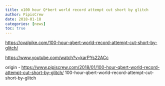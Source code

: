 ```yaml
---
title: o100 hour Q*bert world record attempt cut short by glitch
author: PipisCrew
date: 2018-01-18
categories: [news]
toc: true
---
```


https://ovalpike.com/100-hour-qbert-world-record-attempt-cut-short-by-glitch/

https://www.youtube.com/watch?v=karPYs22ACc

origin - https://www.pipiscrew.com/2018/01/100-hour-qbert-world-record-attempt-cut-short-by-glitch/ 100-hour-qbert-world-record-attempt-cut-short-by-glitch